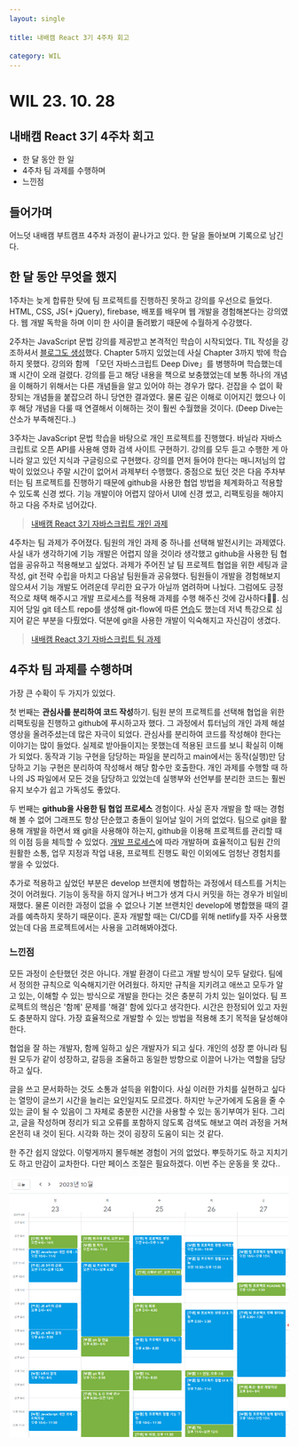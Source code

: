 ```yaml
---
layout: single

title: 내배캠 React 3기 4주차 회고

category: WIL
---
```


# WIL 23. 10. 28

## 내배캠 React 3기 4주차 회고

- 한 달 동안 한 일
- 4주차 팀 과제를 수행하며
- 느낀점

## 들어가며

어느덧 내배캠 부트캠프 4주차 과정이 끝나가고 있다. 한 달을 돌아보며 기록으로 남긴다.

## 한 달 동안 무엇을 했지

1주차는 늦게 합류한 탓에 팀 프로젝트를 진행하진 못하고 강의를 우선으로 들었다. HTML, CSS, JS(+ jQuery), firebase, 배포를 배우며 웹 개발을 경험해본다는 강의였다. 웹 개발 독학을 하며 이미 한 사이클 돌려봤기 때문에 수월하게 수강했다.

2주차는 JavaScript 문법 강의를 제공받고 본격적인 학습이 시작되었다. TIL 작성을 강조하셔서 [블로그도 생성](https://scseong.github.io/create-a-github-blog/)했다. Chapter 5까지 있었는데 사실 Chapter 3까지 밖에 학습하지 못했다. 강의와 함께 「모던 자바스크립트 Deep Dive」를 병행하며 학습했는데 꽤 시간이 오래 걸렸다. 강의를 듣고 해당 내용을 책으로 보충했었는데 보통 하나의 개념을 이해하기 위해서는 다른 개념들을 알고 있어야 하는 경우가 많다. 걷잡을 수 없이 확장되는 개념들을 붙잡으려 하니 당연한 결과였다. 물론 깊은 이해로 이어지긴 했으나 이후 해당 개념을 다룰 때 연결해서 이해하는 것이 훨씬 수월했을 것이다. (Deep Dive는 산소가 부족해진다..)

3주차는 JavaScript 문법 학습을 바탕으로 개인 프로젝트를 진행했다. 바닐라 자바스크립트로 오픈 API를 사용해 영화 검색 사이트 구현하기. 강의를 모두 듣고 수행한 게 아니라 알고 있던 지식과 구글링으로 구현했다. 강의를 먼저 들어야 한다는 매니저님의 압박이 있었으나 주말 시간이 없어서 과제부터 수행했다. 중점으로 뒀던 것은 다음 주차부터는 팀 프로젝트를 진행하기 때문에 github을 사용한 협업 방법을 체계화하고 적용할 수 있도록 신경 썼다. 기능 개발이야 어렵지 않아서 UI에 신경 썼고, 리팩토링을 해야지 하고 다음 주차로 넘어갔다.

> [내배캠 React 3기 자바스크립트 개인 과제](https://github.com/scseong/movie-app#내배캠-react-3기-자바스크립트-개인-과제)

4주차는 팀 과제가 주어졌다. 팀원의 개인 과제 중 하나를 선택해 발전시키는 과제였다. 사실 내가 생각하기에 기능 개발은 어렵지 않을 것이라 생각했고 github을 사용한 팀 협업을 공유하고 적용해보고 싶었다. 과제가 주어진 날 팀 프로젝트 협업을 위한 세팅과 글 작성, git 전략 수립을 마치고 다음날 팀원들과 공유했다. 팀원들이 개발을 경험해보지 않으셔서 기능 개발도 어려운데 무리한 요구가 아닐까 염려하며 나눴다. 그럼에도 긍정적으로 채택 해주시고 개발 프로세스를 적용해 과제를 수행 해주신 것에 감사하다🙇‍♂️. 심지어 당일 git 테스트 repo를 생성해 git-flow에 따른 [연습](https://scseong.github.io/til/231024TIL/#%EC%9D%B4%EC%A0%9C-%ED%94%84%EB%A1%9C%EC%A0%9D%ED%8A%B8-%EC%A4%80%EB%B9%84%EB%8A%94-%EB%A7%88%EC%B3%A4%EB%8B%A4-%EC%97%B0%EC%8A%B5%ED%95%98%EA%B8%B0)도 했는데 저녁 특강으로 심지어 같은 부분을 다뤘었다. 덕분에 git을 사용한 개발이 익숙해지고 자신감이 생겼다.

> [내배캠 React 3기 자바스크립트 팀 과제](https://github.com/nbcamp-react/movie-app#내배캠-react-3기-자바스크립트-팀-과제)

## 4주차 팀 과제를 수행하며

가장 큰 수확이 두 가지가 있었다. 

첫 번째는 **관심사를 분리하여 코드 작성**하기. 팀원 분의 프로젝트를 선택해 협업을 위한 리팩토링을 진행하고 github에 푸시하고자 했다. 그 과정에서 튜터님의 개인 과제 해설 영상을 올려주셨는데 많은 자극이 되었다. 관심사를 분리하여 코드를 작성해야 한다는 이야기는 많이 들었다. 실제로 받아들이지는 못했는데 적용된 코드를 보니 확실히 이해가 되었다. 동작과 기능 구현을 담당하는 파일을 분리하고 main에서는 동작(실행)만 담당하고 기능 구현은 분리하여 작성해서 해당 함수만 호출한다. 개인 과제를 수행할 때 하나의 JS 파일에서 모든 것을 담당하고 있었는데 실행부와 선언부를 분리한 코드는 훨씬 유지 보수가 쉽고 가독성도 좋았다. 

두 번째는 **github을 사용한 팀 협업 프로세스** 경험이다. 사실 혼자 개발을 할 때는 경험해 볼 수 없어 그래프도 항상 단순했고 충돌이 일어날 일이 거의 없었다. 팀으로 git을 활용해 개발을 하면서 왜 git을 사용해야 하는지, github을 이용해 프로젝트를 관리할 때의 이점 등을 체득할 수 있었다. [개발 프로세스](https://github.com/nbcamp-react/movie-app#-%EA%B0%9C%EB%B0%9C-%ED%94%84%EB%A1%9C%EC%84%B8%EC%8A%A4)에 따라 개발하며 효율적이고 팀원 간의 원활한 소통, 업무 지정과 작업 내용, 프로젝트 진행도 확인 이외에도 엄청난 경험치를 쌓을 수 있었다.

추가로 적용하고 싶었던 부분은 develop 브랜치에 병합하는 과정에서 테스트를 거치는 것이 어려웠다. 기능이 동작을 하지 않거나 버그가 생겨 다시 커밋을 하는 경우가 비일비재했다. 물론 이러한 과정이 없을 수 없으나 기본 브랜치인 develop에 병합했을 때의 결과를 예측하지 못하기 때문이다. 혼자 개발할 때는 CI/CD를 위해 netlify를 자주 사용했었는데 다음 프로젝트에서는 사용을 고려해봐야겠다.

### 느낀점

모든 과정이 순탄했던 것은 아니다. 개발 환경이 다르고 개발 방식이 모두 달랐다. 팀에서 정의한 규칙으로 익숙해지기란 어려웠다. 하지만 규칙을 지키려고 애쓰고 모두가 알고 있는, 이해할 수 있는 방식으로 개발을 한다는 것은 충분히 가치 있는 일이었다. 팀 프로젝트의 핵심은 '함께' 문제를 '해결' 함에 있다고 생각한다. 시간은 한정되어 있고 자원도 충분하지 않다. 가장 효율적으로 개발할 수 있는 방법을 적용해 초기 목적을 달성해야 한다. 

협업을 잘 하는 개발자, 함께 일하고 싶은 개발자가 되고 싶다. 개인의 성장 뿐 아니라 팀원 모두가 같이 성장하고, 갈등을 조율하고 동일한 방향으로 이끌어 나가는 역할을 담당하고 싶다.

글을 쓰고 문서화하는 것도 소통과 설득을 위함이다. 사실 이러한 가치를 실현하고 싶다는 열망이 글쓰기 시간을 늘리는 요인일지도 모르겠다. 하지만 누군가에게 도움을 줄 수 있는 글이 될 수 있음이 그 자체로 충분한 시간을 사용할 수 있는 동기부여가 된다. 그리고, 글을 작성하며 정리가 되고 오류를 포함하지 않도록 검색도 해보고 여러 과정을 거쳐 온전히 내 것이 된다. 시각화 하는 것이 굉장히 도움이 되는 것 같다.

한 주간 쉽지 않았다. 이렇게까지 몰두해본 경험이 거의 없었다. 뿌듯하기도 하고 지치기도 하고 만감이 교차한다. 다만 페이스 조절은 필요하겠다. 이번 주는 운동을 못 갔다..

![image-20231028153848303](/assets/images/2023-10-28-231028WIL/image-20231028153848303.png)